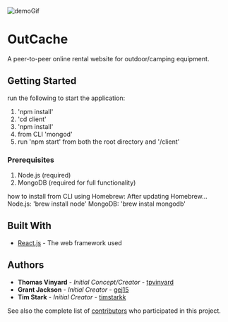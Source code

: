 ![demoGif](https://github.com/timstarkk/outcache/blob/master/gifs/outcacheDemo.gif)

# OutCache

A peer-to-peer online rental website for outdoor/camping equipment.

## Getting Started

run the following to start the application:

1. 'npm install'
2. 'cd client'
3. 'npm install'
4. from CLI 'mongod'
5. run 'npm start' from both the root directory and '/client'

### Prerequisites

1. Node.js (required)
2. MongoDB (required for full functionality)

how to install from CLI using Homebrew:
After updating Homebrew...
Node.js: 'brew install node'
MongoDB: 'brew instal mongodb'

## Built With

* [React.js](https://reactjs.org/) - The web framework used

## Authors

* **Thomas Vinyard** - *Initial Concept/Creator* - [tpvinyard](https://github.com/TPVinyard)
* **Grant Jackson** - *Initial Creator* - [gej15](https://github.com/gej15)
* **Tim Stark** - *Initial Creator* - [timstarkk](https://github.com/timstarkk)

See also the complete list of [contributors](https://github.com/timstarkk/contributors) who participated in this project.
